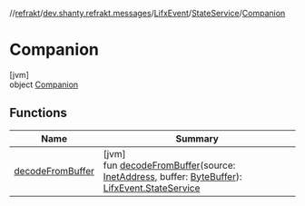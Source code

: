 //[refrakt](../../../../../index.md)/[dev.shanty.refrakt.messages](../../../index.md)/[LifxEvent](../../index.md)/[StateService](../index.md)/[Companion](index.md)

# Companion

[jvm]\
object [Companion](index.md)

## Functions

| Name | Summary |
|---|---|
| [decodeFromBuffer](decode-from-buffer.md) | [jvm]<br>fun [decodeFromBuffer](decode-from-buffer.md)(source: [InetAddress](https://docs.oracle.com/javase/8/docs/api/java/net/InetAddress.html), buffer: [ByteBuffer](https://docs.oracle.com/javase/8/docs/api/java/nio/ByteBuffer.html)): [LifxEvent.StateService](../index.md) |
